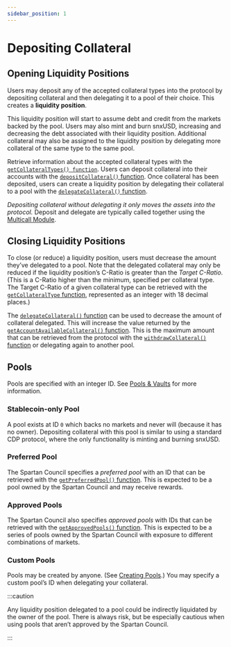 ```yaml
---
sidebar_position: 1
---
```


# Depositing Collateral

## Opening Liquidity Positions

Users may deposit any of the accepted collateral types into the protocol by depositing collateral and then delegating it to a pool of their choice. This creates a **liquidity position**.

This liquidity position will start to assume debt and credit from the markets backed by the pool. Users may also mint and burn snxUSD, increasing and decreasing the debt associated with their liquidity position. Additional collateral may also be assigned to the liquidity position by delegating more collateral of the same type to the same pool.

Retrieve information about the accepted collateral types with the [`getCollateralTypes() function`](/technical-reference/smart-contracts#getcollateraltypes). Users can deposit collateral into their accounts with the [`depositCollateral()` function](/technical-reference/smart-contracts#depositcollateral). Once collateral has been deposited, users can create a liquidity position by delegating their collateral to a pool with the [`delegateCollateral()` function](/technical-reference/smart-contracts#depositcollateral).

_Depositing collateral without delegating it only moves the assets into the protocol._ Deposit and delegate are typically called together using the [Multicall Module](/technical-reference/smart-contracts#multicall-module).

## Closing Liquidity Positions

To close (or reduce) a liquidity position, users must decrease the amount they’ve delegated to a pool. Note that the delegated collateral may only be reduced if the liquidity position’s C-Ratio is greater than the _Target C-Ratio_. (This is a C-Ratio higher than the minimum, specified per collateral type. The Target C-Ratio of a given collateral type can be retrieved with the [`getCollateralType` function](/technical-reference/smart-contracts#getcollateraltype), represented as an integer with 18 decimal places.)

The [`delegateCollateral()` function](/technical-reference/smart-contracts#depositcollateral) can be used to decrease the amount of collateral delegated. This will increase the value returned by the [`getAccountAvailableCollateral()` function](/technical-reference/smart-contracts#getaccountavailablecollateral). This is the maximum amount that can be retrieved from the protocol with the [`withdrawCollateral()` function](/technical-reference/smart-contracts#withdrawcollateral) or delegating again to another pool.

## Pools

Pools are specified with an integer ID. See [Pools & Vaults](/pools-markets/delegating-credit-and-debt) for more information.

### Stablecoin-only Pool

A pool exists at ID `0` which backs no markets and never will (because it has no owner). Depositing collateral with this pool is similar to using a standard CDP protocol, where the only functionality is minting and burning snxUSD.

### Preferred Pool

The Spartan Council specifies a _preferred pool_ with an ID that can be retrieved with the [`getPreferredPool()` function](/technical-reference/smart-contracts#getpreferredpool). This is expected to be a pool owned by the Spartan Council and may receive rewards.

### Approved Pools

The Spartan Council also specifies _approved pools_ with IDs that can be retrieved with the [`getApprovedPools()` function](/technical-reference/smart-contracts#getapprovedpools). This is expected to be a series of pools owned by the Spartan Council with exposure to different combinations of markets.

### Custom Pools

Pools may be created by anyone. (See [Creating Pools](/pools-markets/delegating-credit-and-debt#creating-pools).) You may specify a custom pool’s ID when delegating your collateral.

:::caution

Any liquidity position delegated to a pool could be indirectly liquidated by the owner of the pool. There is always risk, but be especially cautious when using pools that aren’t approved by the Spartan Council.

:::
